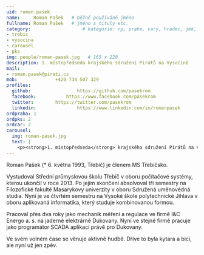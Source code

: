 ```yaml
---
uid: roman.pasek
name:     Roman Pašek  	# běžně používáné jméno
fullname: Roman Pašek  	# jméno s tituly etc.
category:                 	# kategorie: rp, praha, vary, hradec, jmk, senat
- trebic
- vysocina
- carousel
- pks
img: people/roman-pasek.jpg   # 165 x 220
description: 1. místopředseda krajského sdružení Pirátů na Vysočině             	# kratký popis, max 160 znaků
mail:
- roman.pasek@pirati.cz
mob:			  +420 734 507 329
profiles:
  github:                 https://github.com/pasekrom
  facebook: 		  https://www.facebook.com/pasekrom
  twitter: 		  https://twitter.com/pasekrom
  linkedin:     		  https://www.linkedin.com/in/romanpasek
ordpraha: 1
ordpks: 2
ordcar: 2
carousel:
  img: roman-pasek.jpg
  text: |
    <p><strong>1. místopředseda</strong> krajského sdružení Pirátů na Vysočině. </p>
---
```


Roman Pašek (* 6. května 1993, Třebíč) je členem MS Třebíčsko.

 Vystudoval Střední průmyslovou školu Třebíč v oboru počítačové systémy, kterou ukončil v roce 2013. Po jejím skončení absolvoval tři semestry na Filozofické fakultě Masarykovy univerzity v oboru Sdružená uměnovédná studia. Nyní je ve čtvrtém semestru na Vysoké škole polytechnické Jihlava v oboru aplikovaná informatika, který studuje kombinovanou formou.

Pracoval přes dva roky jako mechanik měření a regulace ve firmě I&C Energo a. s. na jaderné elektrárně Dukovany. Nyní ve stejné firmě pracuje jako programátor SCADA aplikací právě pro Dukovany.

Ve svém volném čase se věnuje aktivně hudbě. Dříve to byla kytara a bicí, ale nyní už jen zpěv. 
